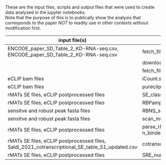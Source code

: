 These are the input files, scripts and output files that were used to create data analyzed in the jupyter notebooks.  
Note that the purpose of this is to publically show the analysis that corresponds to the paper _NOT_ to readily use in other contexts without modification first.

|input file(s) | script | output |
|---|---|---|
| ENCODE_paper_SD_Table_2_KD-RNA-seq.csv, ENCODE_paper_SD_Table_2_KD-RNA-seq.csv | fetch_files.py | eCLIP bam files, ENCODE_file_accessions.tsv | 
| | download_rMATS.sh | rMATs SE files |
| | fetch_files.py | eCLIP bam files |
| eCLIP bam files | iCount.sh | eCLIP postprocessed files |
| eCLIP bam files | pureclip_call.sh | eCLIP postprocessed files | 
| rMATs SE files, eCLIP postprocessed files | SE_classifier_test.py | SRE_peaks_splicing_events.tsv |
| rMATs SE files, eCLIP postprocessed files | RBPamp_peaks_prepare.py | sensitve and robust peak fasta files|
| sensitve and robust peak fasta files | RBNS_scan.py | RBNS_peak_strength_sensitive_robust.tsv |
| sensitve and robust peak fasta files | scan_mCross.py | mCross_scores_iCount.tsv.gz |
| rMATs SE files, eCLIP postprocessed files | parse_rMATs_binders.py, n_binders.sh | HepG2_rMATs_binding_summary_iCount.bed, K562_rMATs_binding_summary_iCount.bed |
| rMATs SE files, eCLIP postprocessed files, Saldi_2021_cotranscriptional_SE_table_S1_updated.csv | cotranscriptional_SE_KD_sens.py | KD_sens_cotranscriptional_SE_iCount/|
| rMATs SE files, eCLIP postprocessed files | SRE_number_testable.py | SRE_number_testable.tsv |
